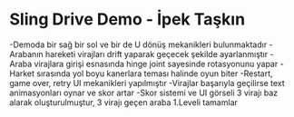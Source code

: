# Sling Drive Demo - İpek Taşkın

-Demoda bir sağ bir sol ve bir de U dönüş mekanikleri bulunmaktadır
-Arabanın hareketi virajları drift yaparak geçecek şekilde ayarlanmıştır
-Araba virajlara girişi esnasında hinge joint sayesinde rotasyonunu yapar
-Harket sırasında yol boyu kanerlara teması halinde oyun biter
-Restart, game over, retry UI mekanikleri yapılmıştır
-Virajlar başarıyla geçilirse text animasyonları oynar ve skor artar
-Skor sistemi ve UI görseli 3 virajı baz alarak oluşturulmuştur, 3 virajı geçen araba 1.Leveli tamamlar



